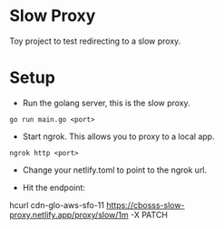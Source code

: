 # Slow Proxy

Toy project to test redirecting to a slow proxy. 

# Setup 

- Run the golang server, this is the slow proxy. 

```shell 
go run main.go <port>
```

- Start ngrok. This allows you to proxy to a local app. 

```shell
ngrok http <port>
```

- Change your netlify.toml to point to the ngrok url.

- Hit the endpoint:

hcurl cdn-glo-aws-sfo-11 https://cbosss-slow-proxy.netlify.app/proxy/slow/1m -X PATCH